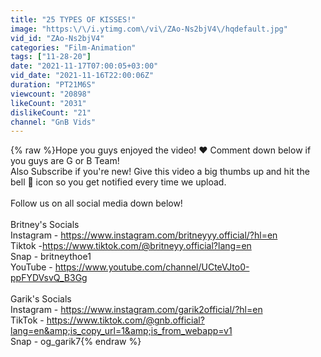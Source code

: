 ```yaml
---
title: "25 TYPES OF KISSES!"
image: "https:\/\/i.ytimg.com\/vi\/ZAo-Ns2bjV4\/hqdefault.jpg"
vid_id: "ZAo-Ns2bjV4"
categories: "Film-Animation"
tags: ["11-28-20"]
date: "2021-11-17T07:00:05+03:00"
vid_date: "2021-11-16T22:00:06Z"
duration: "PT21M6S"
viewcount: "20898"
likeCount: "2031"
dislikeCount: "21"
channel: "GnB Vids"
---
```

{% raw %}Hope you guys enjoyed the video! ❤️ Comment down below if you guys are G or B Team!<br />Also Subscribe if you're new! Give this video a big thumbs up and hit the bell 🔔 icon so you get notified every time we upload. <br /><br />Follow us on all social media down below! <br /><br />Britney's Socials<br />Instagram - <a rel="nofollow" target="blank" href="https://www.instagram.com/britneyyy.official/?hl=en">https://www.instagram.com/britneyyy.official/?hl=en</a><br />Tiktok -<a rel="nofollow" target="blank" href="https://www.tiktok.com/@britneyy.official?lang=en">https://www.tiktok.com/@britneyy.official?lang=en</a><br />Snap - britneythoe1<br />YouTube -  <a rel="nofollow" target="blank" href="https://www.youtube.com/channel/UCteVJto0-ppFYDVsvQ_B3Gg">https://www.youtube.com/channel/UCteVJto0-ppFYDVsvQ_B3Gg</a><br /><br />Garik's Socials<br />Instagram - <a rel="nofollow" target="blank" href="https://www.instagram.com/garik2official/?hl=en">https://www.instagram.com/garik2official/?hl=en</a><br />TikTok - <a rel="nofollow" target="blank" href="https://www.tiktok.com/@gnb.official?lang=en&amp;is_copy_url=1&amp;is_from_webapp=v1">https://www.tiktok.com/@gnb.official?lang=en&amp;is_copy_url=1&amp;is_from_webapp=v1</a><br />Snap - og_garik7{% endraw %}

